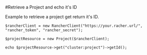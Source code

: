 #Retrieve a Project and echo it's ID

Example to retrieve a project get return it's ID.

    $rancherClient = new RancherClient("https://your.racher.url/", "rancher_token", "rancher_secret");
    
    $projectResource = new Project($rancherClient);
    
    echo $projectResource->get("cluster:project")->getId();